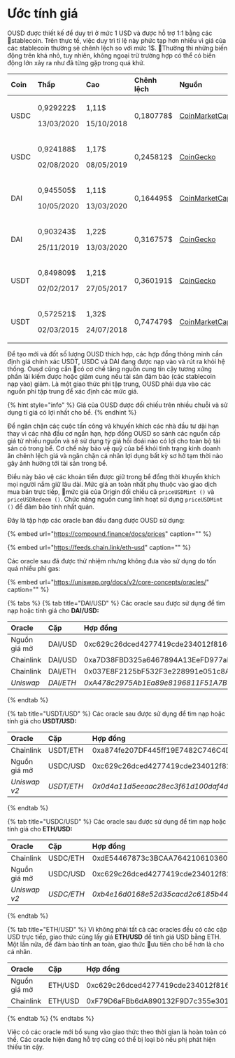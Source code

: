 # Ước tính giá

OUSD được thiết kế để duy trì ở mức 1 USD và được hỗ trợ 1:1 bằng các stablecoin. Trên thực tế, việc duy trì tỉ lệ này phức tạp hơn nhiều vì giá của các stablecoin thường sẽ chênh lệch so với mức 1$. Thường thì những biến động trên khá nhỏ, tuy nhiên, không ngoại trừ trường hợp có thể có biến động lớn xảy ra như đã từng gặp trong quá khứ.

<table>
  <thead>
    <tr>
      <th style="text-align:left">Coin</th>
      <th style="text-align:left"><b>Thấp</b>
      </th>
      <th style="text-align:left"><b>Cao</b>
      </th>
      <th style="text-align:left"><b>Chênh lệch</b>
      </th>
      <th style="text-align:left"><b>Nguồn</b>
      </th>
    </tr>
  </thead>
  <tbody>
    <tr>
      <td style="text-align:left">USDC</td>
      <td style="text-align:left">
        <p>0,929222$</p>
        <p>13/03/2020</p>
      </td>
      <td style="text-align:left">
        <p>1,11$</p>
        <p>15/10/2018</p>
      </td>
      <td style="text-align:left">0,180778$</td>
      <td style="text-align:left"><a href="https://coinmarketcap.com/currencies/usd-coin/">CoinMarketCap</a>
      </td>
    </tr>
    <tr>
      <td style="text-align:left">USDC</td>
      <td style="text-align:left">
        <p>0,924188$</p>
        <p>02/08/2020</p>
      </td>
      <td style="text-align:left">
        <p>1,17$</p>
        <p>08/05/2019</p>
      </td>
      <td style="text-align:left">0,245812$</td>
      <td style="text-align:left"><a href="https://www.coingecko.com/en/coins/usd-coin">CoinGecko</a>
      </td>
    </tr>
    <tr>
      <td style="text-align:left">DAI</td>
      <td style="text-align:left">
        <p>0,945505$</p>
        <p>10/05/2020</p>
      </td>
      <td style="text-align:left">
        <p>1,11$</p>
        <p>13/03/2020</p>
      </td>
      <td style="text-align:left">0,164495$</td>
      <td style="text-align:left"><a href="https://coinmarketcap.com/currencies/multi-collateral-dai/">CoinMarketCap</a>
      </td>
    </tr>
    <tr>
      <td style="text-align:left">DAI</td>
      <td style="text-align:left">
        <p>0,903243$</p>
        <p>25/11/2019</p>
      </td>
      <td style="text-align:left">
        <p>1,22$</p>
        <p>13/03/2020</p>
      </td>
      <td style="text-align:left">0,316757$</td>
      <td style="text-align:left"><a href="https://www.coingecko.com/en/coins/dai">CoinGecko</a>
      </td>
    </tr>
    <tr>
      <td style="text-align:left">USDT</td>
      <td style="text-align:left">
        <p>0,849809$</p>
        <p>02/02/2017</p>
      </td>
      <td style="text-align:left">
        <p>1,21$</p>
        <p>27/05/2017</p>
      </td>
      <td style="text-align:left">0,360191$</td>
      <td style="text-align:left"><a href="https://www.coingecko.com/en/coins/tether">CoinGecko</a>
      </td>
    </tr>
    <tr>
      <td style="text-align:left">USDT</td>
      <td style="text-align:left">
        <p>0,572521$</p>
        <p>02/03/2015</p>
      </td>
      <td style="text-align:left">
        <p>1,32$</p>
        <p>24/07/2018</p>
      </td>
      <td style="text-align:left">0,747479$</td>
      <td style="text-align:left"><a href="https://coinmarketcap.com/currencies/tether/">CoinMarketCap</a>
      </td>
    </tr>
  </tbody>
</table>

Để tạo mới và đốt số lượng OUSD thích hợp, các hợp đồng thông minh cần định giá chính xác USDT, USDC và DAI đang được nạp vào và rút ra khỏi hệ thống. Ousd cũng cần có cơ chế tăng nguồn cung tin cậy tương xứng phần lãi kiếm được hoặc giảm cung nếu tài sản đảm bảo (các stablecoin nạp vào) giảm. Là một giao thức phi tập trung, OUSD phải dựa vào các nguồn phi tập trung để xác định các mức giá.

{% hint style="info" %}
Giá của OUSD được đối chiếu trên nhiều chuỗi và sử dụng tỉ giá có lợi nhất cho bể.
{% endhint %}

Để ngăn chặn các cuộc tấn công và khuyến khích các nhà đầu tư dài hạn thay vì các nhà đầu cơ ngắn hạn, hợp đồng OUSD so sánh các nguồn cấp giá từ nhiều nguồn và sẽ sử dụng tỷ giá hối đoái nào có lợi cho toàn bộ tài sản có trong bể. Cơ chế này bảo vệ quỹ của bể khỏi tình trạng kinh doanh ăn chênh lệch giá và ngăn chặn cá nhân lợi dụng bất kỳ sơ hở tạm thời nào gây ảnh hưởng tới tài sản trong bể.

Điều này bảo vệ các khoản tiền được giữ trong bể đồng thời khuyến khích mọi người nắm giữ lâu dài. Mức giá an toàn nhất phụ thuộc vào giao dịch mua bán trực tiếp, mức giá của Origin đối chiếu cả `priceUSDMint ()` và `priceUSDRedeem ()`. Chức năng nguồn cung linh hoạt sử dụng `priceUSDMint ()` để đảm bảo tính nhất quán.

Đây là tập hợp các oracle ban đầu đang được OUSD sử dụng:

{% embed url="https://compound.finance/docs/prices" caption="" %}

{% embed url="https://feeds.chain.link/eth-usd" caption="" %}

Các oracle sau đã được thử nhiệm nhưng không đưa vào sử dụng do tốn quá nhiều phí gas:

{% embed url="https://uniswap.org/docs/v2/core-concepts/oracles/" caption="" %}

{% tabs %}
{% tab title="DAI/USD" %}
Các oracle sau được sử dụng để tìm nạp hoặc tính giá cho **DAI/USD:**

| Oracle       | Cặp       | Hợp đồng                                     |
|:------------ |:--------- |:-------------------------------------------- |
| Nguồn giá mở | DAI/USD   | 0xc629c26dced4277419cde234012f8160a0278a79   |
| Chainlink    | DAI/USD   | 0xa7D38FBD325a6467894A13EeFD977aFE558bC1f0   |
| Chainlink    | DAI/ETH   | 0x037E8F2125bF532F3e228991e051c8A7253B642c   |
| _Uniswap_    | _DAI/ETH_ | _0xA478c2975Ab1Ea89e8196811F51A7B7Ade33eB11_ |
{% endtab %}

{% tab title="USDT/USD" %}
Các oracle sau được sử dụng để tìm nạp hoặc tính giá cho **USDT/USD:**

| O**racle**   | Cặp        | Hợp đồng                                     |
|:------------ |:---------- |:-------------------------------------------- |
| Chainlink    | USDT/ETH   | 0xa874fe207DF445ff19E7482C746C4D3fD0CB9AcE   |
| Nguồn giá mở | USDC/USD   | 0xc629c26dced4277419cde234012f8160a0278a79   |
| _Uniswap v2_ | _USDT/ETH_ | _0x0d4a11d5eeaac28ec3f61d100daf4d40471f1852_ |
{% endtab %}

{% tab title="USDC/USD" %}
Các oracle sau được sử dụng để tìm nạp hoặc tính giá cho **ETH/USD:**

| O**racle**   | Cặp        | Hợp đồng                                     |
|:------------ |:---------- |:-------------------------------------------- |
| Chainlink    | USDC/ETH   | 0xdE54467873c3BCAA76421061036053e371721708   |
| Nguồn giá mở | USDC/USD   | 0xc629c26dced4277419cde234012f8160a0278a79   |
| _Uniswap v2_ | _USDC/ETH_ | _0xb4e16d0168e52d35cacd2c6185b44281ec28c9dc_ |
{% endtab %}

{% tab title="ETH/USD" %}
Vì không phải tất cả các oracles đều có các cặp USD trực tiếp, giao thức cũng lấy giá **ETH/USD** để tính giá USD bằng ETH. Một lần nữa, để đảm bảo tính an toàn, giao thức ưu tiên cho bể hơn là cho cá nhân.

| Oracle       | Cặp     | Hợp đồng                                   |
|:------------ |:------- |:------------------------------------------ |
| Nguồn giá mở | ETH/USD | 0xc629c26dced4277419cde234012f8160a0278a79 |
| Chainlink    | ETH/USD | 0xF79D6aFBb6dA890132F9D7c355e3015f15F3406F |
{% endtab %}
{% endtabs %}

Việc có các oracle mới bổ sung vào giao thức theo thời gian là hoàn toàn có thể. Các oracle hiện đang hỗ trợ cũng có thể bị loại bỏ nếu phị phát hiện thiếu tin cậy.

